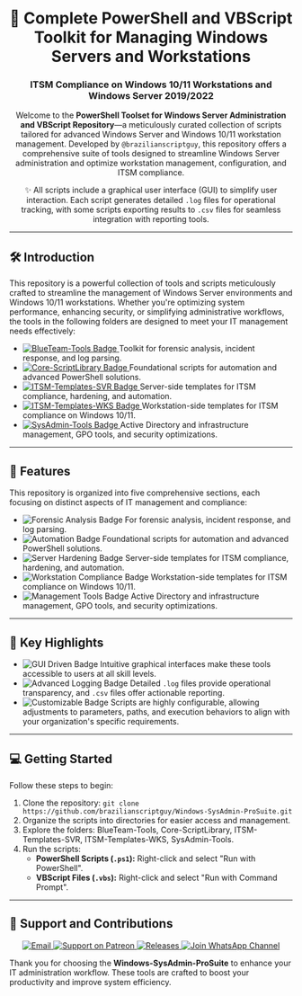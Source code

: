 <div align="center">
  <h1>🚀 Complete PowerShell and VBScript Toolkit for Managing Windows Servers and Workstations</h1>
  <h3>ITSM Compliance on Windows 10/11 Workstations and Windows Server 2019/2022</h3>

  <p>
    Welcome to the <strong>PowerShell Toolset for Windows Server Administration and VBScript Repository</strong>—a meticulously curated collection of scripts tailored for advanced Windows Server and Windows 10/11 workstation management. Developed by <code>@brazilianscriptguy</code>, this repository offers a comprehensive suite of tools designed to streamline Windows Server administration and optimize workstation management, configuration, and ITSM compliance.
  </p>

  <p>✨ All scripts include a graphical user interface (GUI) to simplify user interaction. Each script generates detailed <code>.log</code> files for operational tracking, with some scripts exporting results to <code>.csv</code> files for seamless integration with reporting tools.</p>
</div>

<hr />

<h2>🛠️ Introduction</h2>
<p>
  This repository is a powerful collection of tools and scripts meticulously crafted to streamline the management of Windows Server environments and Windows 10/11 workstations. Whether you're optimizing system performance, enhancing security, or simplifying administrative workflows, the tools in the following folders are designed to meet your IT management needs effectively:
</p>
<ul>
  <li>
    <a href="https://github.com/brazilianscriptguy/Windows-SysAdmin-ProSuite/tree/main/BlueTeam-Tools" target="_blank" rel="noopener noreferrer">
      <img src="https://img.shields.io/badge/BlueTeam%20Tools-Forensics-orange?style=flat-square&logo=security" alt="BlueTeam-Tools Badge">
    </a>
    <span>Toolkit for forensic analysis, incident response, and log parsing.</span>
  </li>
  <li>
    <a href="https://github.com/brazilianscriptguy/Windows-SysAdmin-ProSuite/tree/main/Core-ScriptLibrary" target="_blank" rel="noopener noreferrer">
      <img src="https://img.shields.io/badge/Core%20ScriptLibrary-Asset-red?style=flat-square&logo=vscode" alt="Core-ScriptLibrary Badge">
    </a>
    <span>Foundational scripts for automation and advanced PowerShell solutions.</span>
  </li>
  <li>
    <a href="https://github.com/brazilianscriptguy/Windows-SysAdmin-ProSuite/tree/main/ITSM-Templates-SVR" target="_blank" rel="noopener noreferrer">
      <img src="https://img.shields.io/badge/ITSM%20Templates-SVR-purple?style=flat-square&logo=server" alt="ITSM-Templates-SVR Badge">
    </a>
    <span>Server-side templates for ITSM compliance, hardening, and automation.</span>
  </li>
  <li>
    <a href="https://github.com/brazilianscriptguy/Windows-SysAdmin-ProSuite/tree/main/ITSM-Templates-WKS" target="_blank" rel="noopener noreferrer">
      <img src="https://img.shields.io/badge/ITSM%20Templates-WKS-green?style=flat-square&logo=windows" alt="ITSM-Templates-WKS Badge">
    </a>
    <span>Workstation-side templates for ITSM compliance on Windows 10/11.</span>
  </li>
  <li>
    <a href="https://github.com/brazilianscriptguy/Windows-SysAdmin-ProSuite/tree/main/SysAdmin-Tools" target="_blank" rel="noopener noreferrer">
      <img src="https://img.shields.io/badge/SysAdmin%20Tools-Management-blue?style=flat-square&logo=windows" alt="SysAdmin-Tools Badge">
    </a>
    <span>Active Directory and infrastructure management, GPO tools, and security optimizations.</span>
  </li>
</ul>

<hr />

<h2>🚀 Features</h2>
<p>
  This repository is organized into five comprehensive sections, each focusing on distinct aspects of IT management and compliance:
</p>
<ul>
  <li>
    <img src="https://img.shields.io/badge/Forensic%20Analysis-orange?style=flat-square&logo=security" alt="Forensic Analysis Badge">
    For forensic analysis, incident response, and log parsing.
  </li>
  <li>
    <img src="https://img.shields.io/badge/Automation-Asset-red?style=flat-square&logo=vscode" alt="Automation Badge">
    Foundational scripts for automation and advanced PowerShell solutions.
  </li>
  <li>
    <img src="https://img.shields.io/badge/Server%20Hardening-purple?style=flat-square&logo=server" alt="Server Hardening Badge">
    Server-side templates for ITSM compliance, hardening, and automation.
  </li>
  <li>
    <img src="https://img.shields.io/badge/Workstation%20Compliance-green?style=flat-square&logo=windows" alt="Workstation Compliance Badge">
    Workstation-side templates for ITSM compliance on Windows 10/11.
  </li>
  <li>
    <img src="https://img.shields.io/badge/Management%20Tools-blue?style=flat-square&logo=windows" alt="Management Tools Badge">
    Active Directory and infrastructure management, GPO tools, and security optimizations.
  </li>
</ul>

<hr />

<h2>🌟 Key Highlights</h2>
<ul>
  <li>
    <img src="https://img.shields.io/badge/GUI%20Driven-yellow?style=flat-square&logo=windows" alt="GUI Driven Badge">
    Intuitive graphical interfaces make these tools accessible to users at all skill levels.
  </li>
  <li>
    <img src="https://img.shields.io/badge/Advanced%20Logging-orange?style=flat-square&logo=logs" alt="Advanced Logging Badge">
    Detailed <code>.log</code> files provide operational transparency, and <code>.csv</code> files offer actionable reporting.
  </li>
  <li>
    <img src="https://img.shields.io/badge/Customizable-green?style=flat-square&logo=gear" alt="Customizable Badge">
    Scripts are highly configurable, allowing adjustments to parameters, paths, and execution behaviors to align with your organization's specific requirements.
  </li>
</ul>

<hr />

<h2>💻 Getting Started</h2>
<p>Follow these steps to begin:</p>
<ol>
  <li>Clone the repository: <code>git clone https://github.com/brazilianscriptguy/Windows-SysAdmin-ProSuite.git</code></li>
  <li>Organize the scripts into directories for easier access and management.</li>
  <li>Explore the folders: BlueTeam-Tools, Core-ScriptLibrary, ITSM-Templates-SVR, ITSM-Templates-WKS, SysAdmin-Tools.</li>
  <li>Run the scripts:
    <ul>
      <li><strong>PowerShell Scripts (<code>.ps1</code>):</strong> Right-click and select "Run with PowerShell".</li>
      <li><strong>VBScript Files (<code>.vbs</code>):</strong> Right-click and select "Run with Command Prompt".</li>
    </ul>
  </li>
</ol>

<hr />

<h2>🤝 Support and Contributions</h2>
<p align="center">
  <a href="mailto:luizhamilton.lhr@gmail.com" target="_blank" rel="noopener noreferrer">
    <img src="https://img.shields.io/badge/Email-luizhamilton.lhr@gmail.com-D14836?style=for-the-badge&logo=gmail" alt="Email">
  </a>
  <a href="https://www.patreon.com/brazilianscriptguy" target="_blank" rel="noopener noreferrer">
    <img src="https://img.shields.io/badge/Support%20Me-Patreon-red?style=for-the-badge&logo=patreon" alt="Support on Patreon">
  </a>
  <a href="https://github.com/brazilianscriptguy/Windows-SysAdmin-ProSuite/releases" target="_blank" rel="noopener noreferrer">
    <img src="https://img.shields.io/badge/Releases-Windows%20SysAdmin%20ProSuite-blue?style=for-the-badge&logo=github" alt="Releases">
  </a>
  <a href="https://whatsapp.com/channel/0029VaEgqC50G0XZV1k4Mb1c" target="_blank" rel="noopener noreferrer">
    <img src="https://img.shields.io/badge/Join%20Us-WhatsApp-25D366?style=for-the-badge&logo=whatsapp" alt="Join WhatsApp Channel">
  </a>
</p>

<p>Thank you for choosing the <strong>Windows-SysAdmin-ProSuite</strong> to enhance your IT administration workflow. These tools are crafted to boost your productivity and improve system efficiency.</p>
